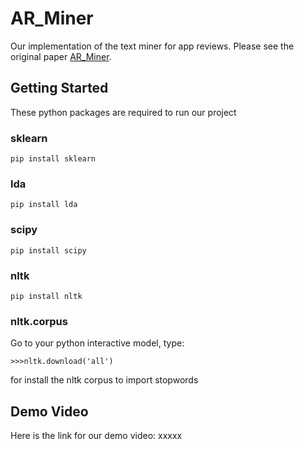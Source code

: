 # AR_Miner
Our implementation of the text miner for app reviews. Please see the original paper [AR_Miner](http://dl.acm.org/citation.cfm?id=2568263). 

## Getting Started

These python packages are required to run our project

### sklearn

```
pip install sklearn
```

### lda
```
pip install lda
```

### scipy
```
pip install scipy
```

### nltk
```
pip install nltk
```

### nltk.corpus

Go to your python interactive model, type:
```
>>>nltk.download('all')
```

for install the nltk corpus to import stopwords


## Demo Video

Here is the link for our demo video:
xxxxx
